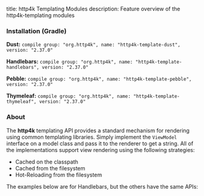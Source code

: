 title: http4k Templating Modules
description: Feature overview of the http4k-templating modules

### Installation (Gradle)
**Dust:** ```compile group: "org.http4k", name: "http4k-template-dust", version: "2.37.0"```

**Handlebars:** ```compile group: "org.http4k", name: "http4k-template-handlebars", version: "2.37.0"```

**Pebble:** ```compile group: "org.http4k", name: "http4k-template-pebble", version: "2.37.0"```

**Thymeleaf:** ```compile group: "org.http4k", name: "http4k-template-thymeleaf", version: "2.37.0"```

### About
The **http4k** templating API provides a standard mechanism for rendering using common templating libraries. Simply implement the `ViewModel` interface on a model class and pass it to the renderer to get a string. All of the implementations support view rendering using the following strategies:

* Cached on the classpath
* Cached from the filesystem
* Hot-Reloading from the filesystem

The examples below are for Handlebars, but the others have the same APIs:
<script src="https://gist-it.appspot.com/https://github.com/http4k/http4k/blob/master/src/docs/guide/modules/templating/example.kt"></script>
